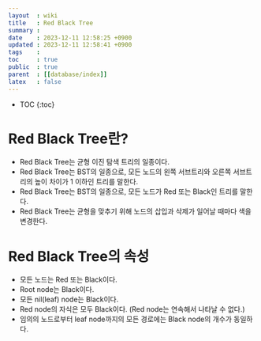 ```yaml
---
layout  : wiki
title   : Red Black Tree
summary : 
date    : 2023-12-11 12:58:25 +0900
updated : 2023-12-11 12:58:41 +0900
tags    : 
toc     : true
public  : true
parent  : [[database/index]]
latex   : false
---
```

* TOC
{:toc}


# Red Black Tree란?
- Red Black Tree는 균형 이진 탐색 트리의 일종이다.
- Red Black Tree는 BST의 일종으로, 모든 노드의 왼쪽 서브트리와 오른쪽 서브트리의 높이 차이가 1 이하인 트리를 말한다.
- Red Black Tree는 BST의 일종으로, 모든 노드가 Red 또는 Black인 트리를 말한다.
- Red Black Tree는 균형을 맞추기 위해 노드의 삽입과 삭제가 일어날 때마다 색을 변경한다.

# Red Black Tree의 속성
- 모든 노드는 Red 또는 Black이다.
- Root node는 Black이다.
- 모든 nil(leaf) node는 Black이다.
- Red node의 자식은 모두 Black이다. (Red node는 연속해서 나타날 수 없다.)
- 임의의 노드로부터 leaf node까지의 모든 경로에는 Black node의 개수가 동일하다.